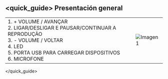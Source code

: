 ## <quick_guide> Presentación general

|  |  |
|:-------|:-------|
|1.	+ VOLUME / AVANÇAR <br> 2.	LIGAR/DESLIGAR E PAUSAR/CONTINUAR A REPRODUÇÃO <br> 3.	- VOLUME / VOLTAR <br> 4.	LED <br> 5.	PORTA USB PARA CARREGAR DISPOSITIVOS <br> 6.	MICROFONE <br>|![Imagen1](http://static.energysistem.com/images/manuals/39929/5410254065a58.jpg)|
</quick_guide>
